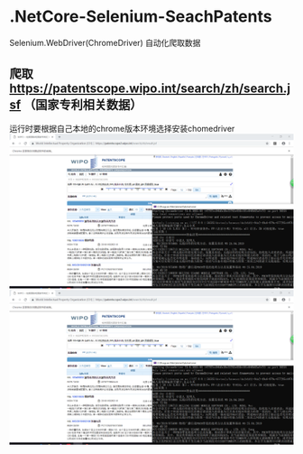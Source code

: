 # .NetCore-Selenium-SeachPatents
Selenium.WebDriver(ChromeDriver) 自动化爬取数据
## 爬取 https://patentscope.wipo.int/search/zh/search.jsf （国家专利相关数据）
  运行时要根据自己本地的chrome版本环境选择安装chomedriver
  ![](https://github.com/0zhouquan0/.NetCore-Selenium-SeachPatents/blob/master/SeachPatents/%E6%95%88%E6%9E%9C%E5%9B%BE.png "") 
![](https://github.com/0zhouquan0/.NetCore-Selenium-SeachPatents/blob/master/SeachPatents/%E6%95%88%E6%9E%9C%E5%9B%BE.png "效果图")
